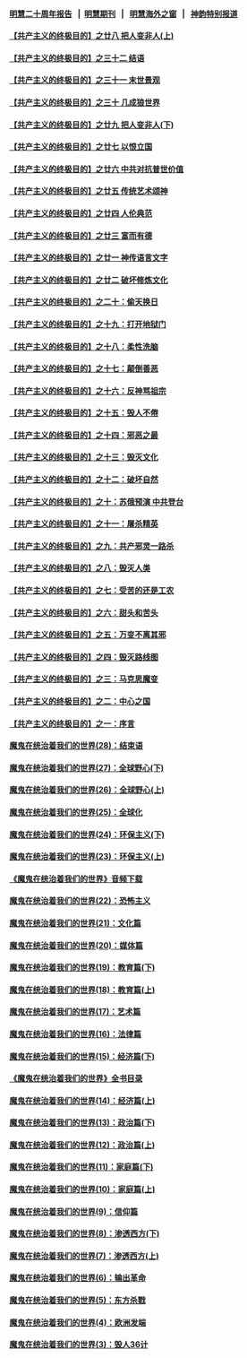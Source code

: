 #### [明慧二十周年报告](https://github.com/gfw-breaker/mh-reports/blob/master/README.md?t=07171336) &nbsp;&nbsp;|&nbsp;&nbsp;[明慧期刊](https://github.com/gfw-breaker/mh-qikan) &nbsp;&nbsp;|&nbsp;&nbsp; [明慧海外之窗](https://github.com/gfw-breaker/mh-news/blob/master/README.md?t=07171336) &nbsp;&nbsp;|&nbsp;&nbsp; [神韵特别报道](https://github.com/gfw-breaker/mh-news/blob/master/shenyun.md?t=07171336) 

#### [【共产主义的终极目的】之廿八 把人变非人(上)](../pages/nsc422/n11340492.md?t=07171336) 

#### [【共产主义的终极目的】之三十二 结语](../pages/nsc422/n11360535.md?t=07171336) 

#### [【共产主义的终极目的】之三十一 末世景观](../pages/nsc422/n11351129.md?t=07171336) 

#### [【共产主义的终极目的】之三十 几成狼世界](../pages/nsc422/n11348280.md?t=07171336) 

#### [【共产主义的终极目的】之廿九 把人变非人(下)](../pages/nsc422/n11344140.md?t=07171336) 

#### [【共产主义的终极目的】之廿七 以恨立国](../pages/nsc422/n11336944.md?t=07171336) 

#### [【共产主义的终极目的】之廿六 中共对抗普世价值](../pages/nsc422/n11324785.md?t=07171336) 

#### [【共产主义的终极目的】之廿五 传统艺术颂神](../pages/nsc422/n11296396.md?t=07171336) 

#### [【共产主义的终极目的】之廿四 人伦典范](../pages/nsc422/n11296397.md?t=07171336) 

#### [【共产主义的终极目的】之廿三 富而有德](../pages/nsc422/n11283598.md?t=07171336) 

#### [【共产主义的终极目的】之廿一 神传语言文字](../pages/nsc422/n11263265.md?t=07171336) 

#### [【共产主义的终极目的】之廿二 破坏修炼文化](../pages/nsc422/n11245728.md?t=07171336) 

#### [【共产主义的终极目的】之二十：偷天换日](../pages/nsc422/n11238846.md?t=07171336) 

#### [【共产主义的终极目的】之十九：打开地狱门](../pages/nsc422/n11206376.md?t=07171336) 

#### [【共产主义的终极目的】之十八：柔性洗脑](../pages/nsc422/n11199994.md?t=07171336) 

#### [【共产主义的终极目的】之十七：颠倒善恶](../pages/nsc422/n11179782.md?t=07171336) 

#### [【共产主义的终极目的】之十六：反神骂祖宗](../pages/nsc422/n11166798.md?t=07171336) 

#### [【共产主义的终极目的】之十五：毁人不倦](../pages/nsc422/n11166792.md?t=07171336) 

#### [【共产主义的终极目的】之十四：邪恶之最](../pages/nsc422/n11150249.md?t=07171336) 

#### [【共产主义的终极目的】之十三：毁灭文化](../pages/nsc422/n11135227.md?t=07171336) 

#### [【共产主义的终极目的】之十二：破坏自然](../pages/nsc422/n11135214.md?t=07171336) 

#### [【共产主义的终极目的】之十：苏俄预演 中共登台](../pages/nsc422/n11118424.md?t=07171336) 

#### [【共产主义的终极目的】之十一：屠杀精英](../pages/nsc422/n11118442.md?t=07171336) 

#### [【共产主义的终极目的】之九：共产邪灵一路杀](../pages/nsc422/n11114139.md?t=07171336) 

#### [【共产主义的终极目的】之八：毁灭人类](../pages/nsc422/n11108503.md?t=07171336) 

#### [【共产主义的终极目的】之七：受苦的还是工农](../pages/nsc422/n11101809.md?t=07171336) 

#### [【共产主义的终极目的】之六：甜头和苦头](../pages/nsc422/n11096971.md?t=07171336) 

#### [【共产主义的终极目的】之五：万变不离其邪](../pages/nsc422/n11091285.md?t=07171336) 

#### [【共产主义的终极目的】之四：毁灭路线图](../pages/nsc422/n11086284.md?t=07171336) 

#### [【共产主义的终极目的】之三：马克思魔变](../pages/nsc422/n11061941.md?t=07171336) 

#### [【共产主义的终极目的】之二：中心之国](../pages/nsc422/n11047728.md?t=07171336) 

#### [【共产主义的终极目的】之一：序言](../pages/nsc422/n11086077.md?t=07171336) 

#### [魔鬼在统治着我们的世界(28)：结束语](../pages/nsc422/n10936246.md?t=07171336) 

#### [魔鬼在统治着我们的世界(27)：全球野心(下)](../pages/nsc422/n10928319.md?t=07171336) 

#### [魔鬼在统治着我们的世界(26)：全球野心(上)](../pages/nsc422/n10900318.md?t=07171336) 

#### [魔鬼在统治着我们的世界(25)：全球化](../pages/nsc422/n10788205.md?t=07171336) 

#### [魔鬼在统治着我们的世界(24)：环保主义(下)](../pages/nsc422/n10695307.md?t=07171336) 

#### [魔鬼在统治着我们的世界(23)：环保主义(上)](../pages/nsc422/n10688613.md?t=07171336) 

#### [《魔鬼在统治着我们的世界》音频下载](../pages/nsc422/n10635553.md?t=07171336) 

#### [魔鬼在统治着我们的世界(22)：恐怖主义](../pages/nsc422/n10614727.md?t=07171336) 

#### [魔鬼在统治着我们的世界(21)：文化篇](../pages/nsc422/n10597706.md?t=07171336) 

#### [魔鬼在统治着我们的世界(20)：媒体篇](../pages/nsc422/n10586579.md?t=07171336) 

#### [魔鬼在统治着我们的世界(19)：教育篇(下)](../pages/nsc422/n10564808.md?t=07171336) 

#### [魔鬼在统治着我们的世界(18)：教育篇(上)](../pages/nsc422/n10526970.md?t=07171336) 

#### [魔鬼在统治着我们的世界(17)：艺术篇](../pages/nsc422/n10499093.md?t=07171336) 

#### [魔鬼在统治着我们的世界(16)：法律篇](../pages/nsc422/n10485969.md?t=07171336) 

#### [魔鬼在统治着我们的世界(15)：经济篇(下)](../pages/nsc422/n10469975.md?t=07171336) 

#### [《魔鬼在统治着我们的世界》全书目录](../pages/nsc422/n10464261.md?t=07171336) 

#### [魔鬼在统治着我们的世界(14)：经济篇(上)](../pages/nsc422/n10457370.md?t=07171336) 

#### [魔鬼在统治着我们的世界(13)：政治篇(下)](../pages/nsc422/n10448270.md?t=07171336) 

#### [魔鬼在统治着我们的世界(12)：政治篇(上)](../pages/nsc422/n10444576.md?t=07171336) 

#### [魔鬼在统治着我们的世界(11)：家庭篇(下)](../pages/nsc422/n10440961.md?t=07171336) 

#### [魔鬼在统治着我们的世界(10)：家庭篇(上)](../pages/nsc422/n10435448.md?t=07171336) 

#### [魔鬼在统治着我们的世界(9)：信仰篇](../pages/nsc422/n10432159.md?t=07171336) 

#### [魔鬼在统治着我们的世界(8)：渗透西方(下)](../pages/nsc422/n10429603.md?t=07171336) 

#### [魔鬼在统治着我们的世界(7)：渗透西方(上)](../pages/nsc422/n10426013.md?t=07171336) 

#### [魔鬼在统治着我们的世界(6)：输出革命](../pages/nsc422/n10421536.md?t=07171336) 

#### [魔鬼在统治着我们的世界(5)：东方杀戮](../pages/nsc422/n10417707.md?t=07171336) 

#### [魔鬼在统治着我们的世界(4)：欧洲发端](../pages/nsc422/n10414890.md?t=07171336) 

#### [魔鬼在统治着我们的世界(3)：毁人36计](../pages/nsc422/n10411583.md?t=07171336) 

